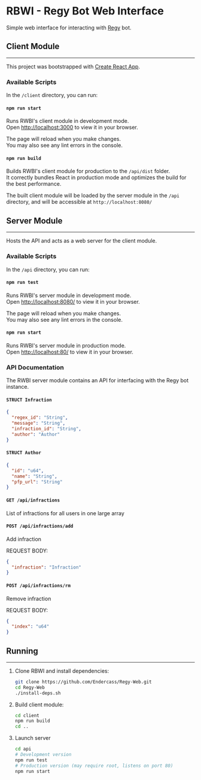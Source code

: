 # RBWI - Regy Bot Web Interface

Simple web interface for interacting with [Regy](https://github.com/MrEnder0/Regy-Bot) bot.

## Client Module

---

This project was bootstrapped with [Create React App](https://github.com/facebook/create-react-app).

### Available Scripts

In the `/client` directory, you can run:

#### `npm run start`

Runs RWBI's client module in development mode.\
Open [http://localhost:3000](http://localhost:3000) to view it in your browser.

The page will reload when you make changes.\
You may also see any lint errors in the console.

#### `npm run build`

Builds RWBI's client module for production to the `/api/dist` folder.\
It correctly bundles React in production mode and optimizes the build for the best performance.

The built client module will be loaded by the server module in the `/api` directory, and will be accessible at `http://localhost:8080/`

## Server Module

---

Hosts the API and acts as a web server for the client module.

### Available Scripts

In the `/api` directory, you can run:

#### `npm run test`

Runs RWBI's server module in development mode.\
Open [http://localhost:8080/](http://localhost:8080/) to view it in your browser.

The page will reload when you make changes.\
You may also see any lint errors in the console.

#### `npm run start`

Runs RWBI's server module in production mode.\
Open [http://localhost:80/](http://localhost:80/) to view it in your browser.

### API Documentation

The RWBI server module contains an API for interfacing with the Regy bot instance.

#### `STRUCT Infraction`

```json
{
  "regex_id": "String",
  "message": "String",
  "infraction_id": "String",
  "author": "Author"
}
```

#### `STRUCT Author`

```json
{
  "id": "u64",
  "name": "String",
  "pfp_url": "String"
}
```

#### `GET /api/infractions`

List of infractions for all users in one large array

#### `POST /api/infractions/add`

Add infraction

REQUEST BODY:

```json
{
  "infraction": "Infraction"
}
```

#### `POST /api/infractions/rm`

Remove infraction

REQUEST BODY:

```json
{
  "index": "u64"
}
```

## Running

---

1. Clone RBWI and install dependencies:

   ```bash
   git clone https://github.com/Endercass/Regy-Web.git
   cd Regy-Web
   ./install-deps.sh
   ```

2. Build client module:

   ```bash
   cd client
   npm run build
   cd ..
   ```

3. Launch server

   ```bash
   cd api
   # Development version
   npm run test
   # Production version (may require root, listens on port 80)
   npm run start
   ```

